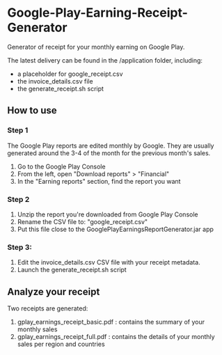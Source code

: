 # Google-Play-Earning-Receipt-Generator

Generator of receipt for your monthly earning on Google Play.

The latest delivery can be found in the /application folder, including:
- a placeholder for google_receipt.csv
- the invoice_details.csv file
- the generate_receipt.sh script

## How to use

### Step 1

The Google Play reports are edited monthly by Google.
They are usually generated around the 3-4 of the month for the previous month's sales.

1. Go to the Google Play Console
2. From the left, open "Download reports" > "Financial"
3. In the "Earning reports" section, find the report you want

### Step 2

1. Unzip the report you're downloaded from Google Play Console
2. Rename the CSV file to: "google_receipt.csv"
3. Put this file close to the GooglePlayEarningsReportGenerator.jar app

### Step 3:

1. Edit the invoice_details.csv CSV file with your receipt metadata.
2. Launch the generate_receipt.sh script

## Analyze your receipt

Two receipts are generated:

1. gplay_earnings_receipt_basic.pdf : contains the summary of your monthly sales
2. gplay_earnings_receipt_full.pdf : contains the details of your monthly sales per region and countries
